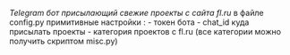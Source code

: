 *Telegram бот присылающий свежие проекты с сайта fl.ru*
    в файле config.py примитивные настройки :
        - токен бота
        - chat_id куда присылать проекты
        - категория проектов с fl.ru (все категории можно получить скриптом misc.py)